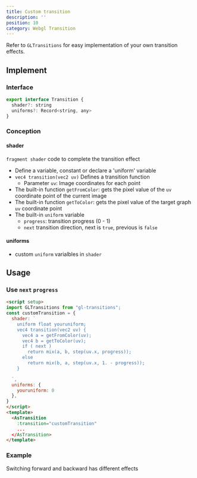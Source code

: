 ```yaml
---
title: Custom transition
description: ''
position: 10
category: Webgl Transition
---
```


Refer to `GLTransitions` for easy implementation of your own transition effects.

## Implement
### Interface

```js
export interface Transition {
  shader?: string
  uniforms?: Record<string, any>
}
```
### Conception
#### shader
`fragment shader` code to complete the transition effect
- Define a variable, constant or declare a 'uniform' variable
- `vec4 transition(vec2 uv)` Defines a transition function
  - Parameter `uv`: Image coordinates for each point
- The built-in function `getFromColor`: gets the pixel value of the `uv` coordinate point of the current image
- The built-in function `getToColor`: gets the pixel value of the target graph `uv` coordinate point
- The built-in `uniform` variable
  - `progress`: transition progress (0 - 1)
  - `next` transition direction, next is `true`, previous is `false`

#### uniforms
- custom `uniform` varialbles in `shader`




## Usage
### Use `next` `progress`
```html
<script setup>
import GLTransitions from "gl-transitions";
const customTransition = {
  shader: `
    uniform float youruniform;
    vec4 transition(vec2 uv) {
      vec4 a = getFromColor(uv);
      vec4 b = getToColor(uv);
      if ( next )
        return mix(a, b, step(uv.x, progress));
      else
        return mix(b, a, step(uv.x, 1. - progress));
    }

  `,
  uniforms: {
    youruniform: 0
  },
}
</script>
<template>
  <AsTransition
    :transition="customTransition"
    ...
  </AsTransition>
</template>
```
### Example
Switching forward and backward has different effects

<code-sandbox :src="'https://codesandbox.io/embed/image-group-transition-next-og6v88?fontsize=14&hidenavigation=1&theme=dark'"></code-sandbox>
